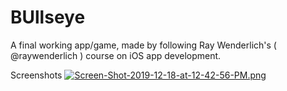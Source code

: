 # BUllseye
A final working app/game, made by following Ray Wenderlich's ( @raywenderlich ) course on iOS app development.


Screenshots
[![Screen-Shot-2019-12-18-at-12-42-56-PM.png](https://i.postimg.cc/mgjMDmpZ/Screen-Shot-2019-12-18-at-12-42-56-PM.png)](https://postimg.cc/687TbfNF)
